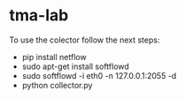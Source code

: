 # tma-lab
To use the colector follow the next steps:
  - pip install netflow
  - sudo apt-get install softflowd
  - sudo softflowd -i eth0 -n 127.0.0.1:2055 -d
  - python collector.py
